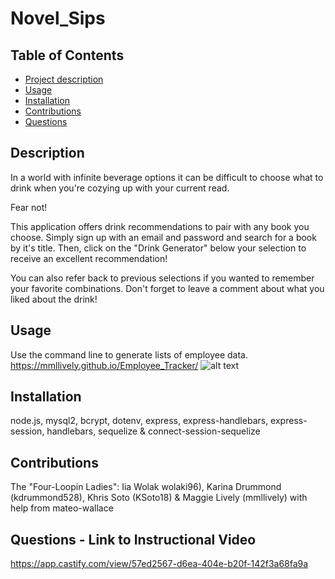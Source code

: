 # Novel_Sips

## Table of Contents
- [Project description](#Description)
- [Usage](#Usage)
- [Installation](#Installation)
- [Contributions](#Contributions)
- [Questions](#Questions)

## Description
In a world with infinite beverage options it can be difficult to choose what to drink when you're cozying up with your current read. 

Fear not! 

This application offers drink recommendations to pair with any book you choose. Simply sign up with an email and password and search for a book by it's title. Then, click on the "Drink Generator" below your selection to receive an excellent recommendation!

You can also refer back to previous selections if you wanted to remember your favorite combinations. Don't forget to leave a comment about what you liked about the drink!


## Usage
Use the command line to generate lists of employee data.
https://mmllively.github.io/Employee_Tracker/
![alt text](./Screen%20Shot%202022-11-03%20at%205.28.42%20PM.png)


## Installation
node.js, mysql2, bcrypt, dotenv, express, express-handlebars, express-session, handlebars, sequelize & connect-session-sequelize

## Contributions
The "Four-Loopin Ladies":
Iia Wolak wolaki96), Karina Drummond (kdrummond528), Khris Soto (KSoto18) & Maggie Lively (mmllively) with help from mateo-wallace


## Questions - Link to Instructional Video
https://app.castify.com/view/57ed2567-d6ea-404e-b20f-142f3a68fa9a